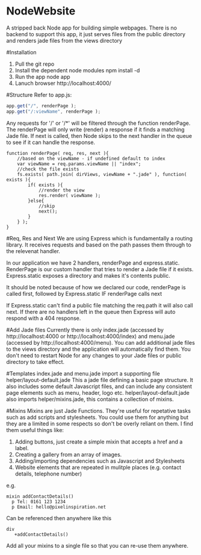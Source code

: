 # NodeWebsite
A stripped back Node app for building simple webpages.
There is no backend to support this app, it just serves files from the public directory and renders jade files from the views directory

#Installation
1. Pull the git repo
2. Install the dependent node modules
npm install -d
3. Run the app
node app
4. Lanuch browser
http://localhost:4000/

#Structure
Refer to app.js:

```javascript
app.get("/", renderPage );
app.get("/:viewName", renderPage );
```

Any requests for '/' or '/*' will be filtered through the function renderPage.
The renderPage will only write (render) a response if it finds a matching Jade file.
If next is called, then Node skips to the next handler in the queue to see if it can handle the response.

```
function renderPage( req, res, next ){
	//based on the viewName - if undefined default to index
	var viewName = req.params.viewName || "index";
	//check the file exists
	fs.exists( path.join( dirViews, viewName + ".jade" ), function( exists ){
		if( exists ){
			//render the view
			res.render( viewName );
		}else{
			//skip
			next();
		}
	} );
}
```

#Req, Res and Next
We are using Express which is fundamentally a routing library. It receives requests and based on the path passes them through
to the relevenat handler.

In our application we have 2 handlers, renderPage and express.static. RenderPage is our custom handler that tries to render a Jade file
if it exists. Express.static exposes a directory and makes it's contents public.

It should be noted because of how we declared our code, renderPage is called first, followed by Express.static IF renderPage calls next

If Express.static can't find a public file matching the req.path it will also call next. If there are no handlers left in the queue
then Express will auto respond with a 404 response.

#Add Jade files
Currently there is only index.jade (accessed by http://localhost:4000 or http://localhost:4000/index) and menu.jade (accessed by
http://localhost:4000/menu). You can add additional jade files to the views directory and the application will automatically find them.
You don't need to restart Node for any changes to your Jade files or public directory to take effect.

#Templates
index.jade and menu.jade import a supporting file helper/layout-default.jade
This a jade file defining a basic page structure. It also includes some default Javascript files, and can include any consistent page elements
such as menu, header, logo etc.
helper/layout-default.jade also imports helper/mixins.jade, this contains a collection of mixins.

#Mixins
Mixins are just Jade Functions. They're useful for repetative tasks such as add scripts and stylesheets. You could use them for anything but
they are a limited in some respects so don't be overly reliant on them. I find them useful things like:

1. Adding buttons, just create a simple mixin that accepts a href and a label.
2. Creating a gallery from an array of images.
3. Adding/importing dependencies such as Javascript and Stylesheets
4. Website elements that are repeated in mulitple places (e.g. contact details, telephone number)

e.g.
```
mixin addContactDetails()
  p Tel: 0161 123 1234
  p Email: hello@pixelinspiration.net
```
Can be referenced then anywhere like this
```
div
   +addContactDetails()
```
Add all your mixins to a single file so that you can re-use them anywhere. 




